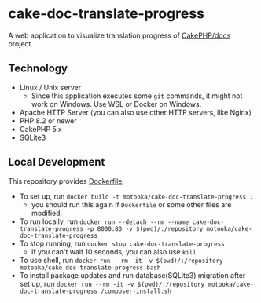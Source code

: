 # cake-doc-translate-progress

A web application to visualize translation progress of [CakePHP/docs](https://github.com/cakephp/docs/) project.

## Technology
- Linux / Unix server
	- Since this application executes some `git` commands, it might not work on Windows. Use WSL or Docker on Windows.
- Apache HTTP Server (you can also use other HTTP servers, like Nginx)
- PHP 8.2 or newer
- CakePHP 5.x
- SQLite3

## Local Development
This repository provides [Dockerfile](./Dockerfile).

- To set up, run `docker build -t motooka/cake-doc-translate-progress .`
	- you should run this again if `Dockerfile` or some other files are modified.
- To run locally, run `docker run --detach --rm --name cake-doc-translate-progress -p 8000:80 -v $(pwd)/:/repository motooka/cake-doc-translate-progress`
- To stop running, run `docker stop cake-doc-translate-progress`
	- if you can't wait 10 seconds, you can also use `kill`
- To use shell, run `docker run --rm -it -v $(pwd)/:/repository motooka/cake-doc-translate-progress bash`
- To install package updates and run database(SQLite3) migration after set up, run `docker run --rm -it -v $(pwd)/:/repository motooka/cake-doc-translate-progress /composer-install.sh`
